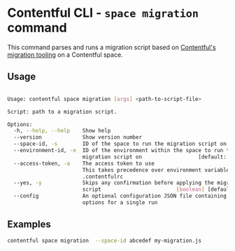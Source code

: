 # Contentful CLI - `space migration` command

This command parses and runs a migration script based on [Contentful's migration tooling](https://github.com/contentful/contentful-migration) on a Contentful space.

## Usage

```sh

Usage: contentful space migration [args] <path-to-script-file>

Script: path to a migration script.

Options:
  -h, --help, --help    Show help                                      [boolean]
  --version             Show version number                            [boolean]
  --space-id, -s        ID of the space to run the migration script on[required]
  --environment-id, -e  ID of the environment within the space to run the
                        migration script on                  [default: "master"]
  --access-token, -a    The access token to use
                        This takes precedence over environment variables or
                        .contentfulrc
  --yes, -y             Skips any confirmation before applying the migration
                        script                        [boolean] [default: false]
  --config              An optional configuration JSON file containing all the
                        options for a single run

```

## Examples

```sh
contentful space migration  --space-id abcedef my-migration.js
```
